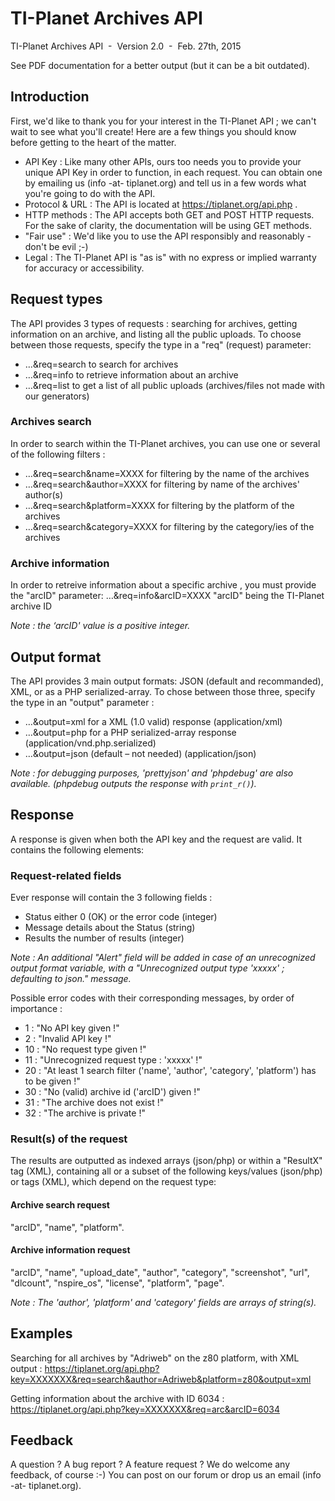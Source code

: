 ﻿TI-Planet Archives API
===

TI-Planet Archives API  -  Version 2.0  -  Feb. 27th, 2015

See PDF documentation for a better output (but it can be a bit outdated).

 
## Introduction
First, we'd like to thank you for your interest in the TI-Planet API ; we can't wait to see what you'll create!
Here are a few things you should know before getting to the heart of the matter.
*	API Key : Like many other APIs, ours too needs you to provide your unique API Key in order to function, in each request. You can obtain one by emailing us (info -at- tiplanet.org) and tell us in a few words what you're going to do with the API.
*	Protocol & URL : The API is located at  https://tiplanet.org/api.php .
*	HTTP methods : The API accepts both GET and POST HTTP requests. For the sake of clarity, the documentation will be using GET methods.
*	"Fair use" : We'd like you to use the API responsibly and reasonably - don't be evil ;-)
*	Legal : The TI-Planet API is "as is" with no express or implied warranty for accuracy or accessibility.


## Request types
The API provides 3 types of requests : searching for archives, getting information on an archive, and listing all the public uploads.
To choose between those requests, specify the type in a "req" (request) parameter:
* …&req=search      to search for archives
* …&req=info        to retrieve information about an archive
* …&req=list        to get a list of all public uploads (archives/files not made with our generators)

### Archives search
In order to search within the TI-Planet archives, you can use one or several of the following filters : 
*	…&req=search&name=XXXX        for filtering by the name of the archives
*	…&req=search&author=XXXX      for filtering by name of the archives' author(s)
*	…&req=search&platform=XXXX    for filtering by the platform of the archives
*	…&req=search&category=XXXX    for filtering by the category/ies of the archives

### Archive information
In order to retreive information about a specific archive , you must provide the "arcID" parameter: 
…&req=info&arcID=XXXX      	  "arcID" being the TI-Planet archive ID

*Note : the ‘arcID' value is a positive integer.*


## Output format
The API provides 3 main output formats: JSON (default and recommanded), XML, or as a PHP serialized-array.
To chose between those three, specify the type in an "output" parameter :
*	…&output=xml     for a XML (1.0 valid) response (application/xml)
*	…&output=php     for a PHP serialized-array response (application/vnd.php.serialized)
*	…&output=json    (default – not needed) (application/json)

*Note : for debugging purposes, 'prettyjson' and 'phpdebug' are also available. (phpdebug outputs the response with `print_r()`).*


## Response
A response is given when both the API key and the request are valid. It contains the following elements:

### Request-related fields
Ever response will contain the 3 following fields :
*	Status         either 0 (OK) or the error code	(integer)
*	Message        details about the Status		(string)
*	Results        the number of results		(integer)

*Note : An additional "Alert" field will be added in case of an unrecognized output format variable, with a "Unrecognized output type 'xxxxx' ; defaulting to json." message.*

Possible error codes with their corresponding messages, by order of importance :
*	 1 : "No API key given !"
*	 2 : "Invalid API key !"
*	10 : "No request type given !"
*	11 : "Unrecognized request type : 'xxxxx' !"
*	20 : "At least 1 search filter ('name', 'author', 'category', 'platform') has to be given !"
*	30 : "No (valid) archive id ('arcID') given !"
*	31 : "The archive does not exist !"
*	32 : "The archive is private !"

### Result(s) of the request
The results are outputted as indexed arrays (json/php) or within a "ResultX" tag (XML), containing all or a subset of the following keys/values (json/php) or tags (XML), which depend on the request type:

#### Archive search request
"arcID", "name", "platform".

#### Archive information request
"arcID", "name", "upload_date", "author", "category", "screenshot", "url", "dlcount", "nspire_os", "license", "platform", "page".

*Note : The 'author', 'platform' and 'category' fields are arrays of string(s).*


## Examples
Searching for all archives by "Adriweb" on the z80 platform, with XML output :
https://tiplanet.org/api.php?key=XXXXXXX&req=search&author=Adriweb&platform=z80&output=xml

Getting information about the archive with ID 6034 :
https://tiplanet.org/api.php?key=XXXXXXX&req=arc&arcID=6034


## Feedback
A question ? A bug report ? A feature request ? We do welcome any feedback, of course :-) 
You can post on our forum or drop us an email (info -at- tiplanet.org).

